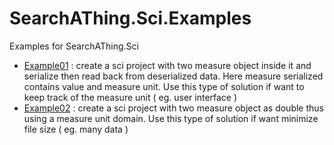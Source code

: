 # SearchAThing.Sci.Examples

Examples for SearchAThing.Sci

- [Example01](https://github.com/devel0/SearchAThing.Sci.Examples/blob/master/src/Example01/Program.cs) : create a sci project with two measure object inside it and serialize then read back from deserialized data. Here measure serialized contains value and measure unit. Use this type of solution if want to keep track of the measure unit ( eg. user interface )
- [Example02](https://github.com/devel0/SearchAThing.Sci.Examples/blob/master/src/Example02/Program.cs) : create a sci project with two measure object as double thus using a measure unit domain. Use this type of solution if want minimize file size ( eg. many data )
